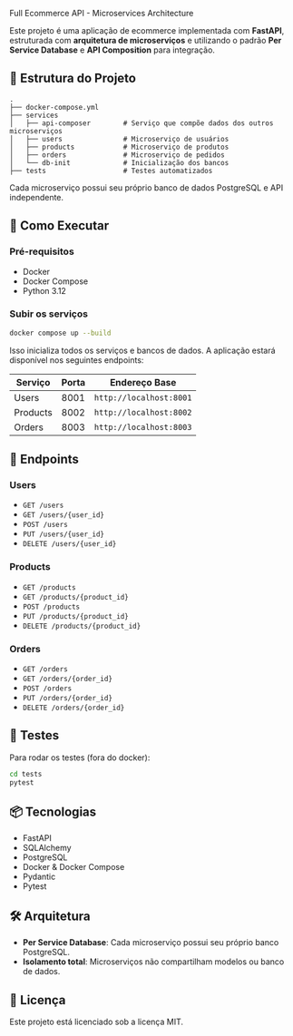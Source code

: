  Full Ecommerce API - Microservices Architecture

Este projeto é uma aplicação de ecommerce implementada com **FastAPI**, estruturada com **arquitetura de microserviços** e utilizando o padrão **Per Service Database** e **API Composition** para integração.

## 🧱 Estrutura do Projeto

```
.
├── docker-compose.yml
├── services
│   ├── api-composer        # Serviço que compõe dados dos outros microserviços
│   ├── users               # Microserviço de usuários
│   ├── products            # Microserviço de produtos
│   ├── orders              # Microserviço de pedidos
│   └── db-init             # Inicialização dos bancos
├── tests                   # Testes automatizados
```

Cada microserviço possui seu próprio banco de dados PostgreSQL e API independente.

## 🚀 Como Executar

### Pré-requisitos

- Docker
- Docker Compose
- Python 3.12

### Subir os serviços

```bash
docker compose up --build
```

Isso inicializa todos os serviços e bancos de dados. A aplicação estará disponível nos seguintes endpoints:

| Serviço      | Porta | Endereço Base         |
|--------------|-------|------------------------|
| Users        | 8001  | `http://localhost:8001` |
| Products     | 8002  | `http://localhost:8002` |
| Orders       | 8003  | `http://localhost:8003` |

## 🔌 Endpoints

### Users

- `GET /users`
- `GET /users/{user_id}`
- `POST /users`
- `PUT /users/{user_id}`
- `DELETE /users/{user_id}`

### Products

- `GET /products`
- `GET /products/{product_id}`
- `POST /products`
- `PUT /products/{product_id}`
- `DELETE /products/{product_id}`

### Orders

- `GET /orders`
- `GET /orders/{order_id}`
- `POST /orders`
- `PUT /orders/{order_id}`
- `DELETE /orders/{order_id}`

## 🧪 Testes

Para rodar os testes (fora do docker):

```bash
cd tests
pytest
```

## 📦 Tecnologias

- FastAPI
- SQLAlchemy
- PostgreSQL
- Docker & Docker Compose
- Pydantic
- Pytest

## 🛠️ Arquitetura

- **Per Service Database**: Cada microserviço possui seu próprio banco PostgreSQL.
- **Isolamento total**: Microserviços não compartilham modelos ou banco de dados.

## 📝 Licença

Este projeto está licenciado sob a licença MIT.

